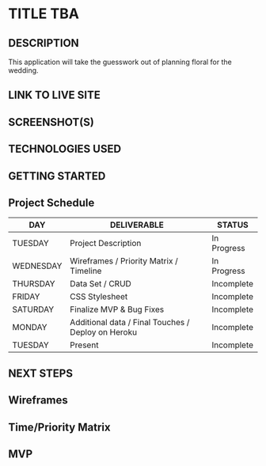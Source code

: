 # TITLE TBA

## DESCRIPTION
This application will take the guesswork out of planning floral for the wedding. 

## LINK TO LIVE SITE

## SCREENSHOT(S)

## TECHNOLOGIES USED

## GETTING STARTED

## Project Schedule

|  DAY  |  DELIVERABLE  |  STATUS  |
|---|---|---|
|TUESDAY| Project Description | In Progress
|WEDNESDAY| Wireframes / Priority Matrix / Timeline | In Progress
|THURSDAY| Data Set / CRUD | Incomplete
|FRIDAY| CSS Stylesheet | Incomplete
|SATURDAY| Finalize MVP & Bug Fixes | Incomplete
|MONDAY| Additional data / Final Touches / Deploy on Heroku | Incomplete
|TUESDAY| Present | Incomplete

## NEXT STEPS


## Wireframes


## Time/Priority Matrix


## MVP
